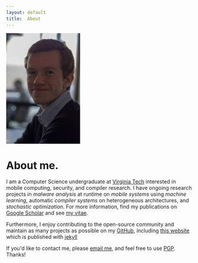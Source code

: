 ```yaml
---
layout: default
title:  About
---
```


[![me](/images/me.jpg)](/images/me-large.jpg)

# About me.
I am a Computer Science undergraduate at [Virginia Tech][scholar]
interested in mobile computing, security, and compiler research.
I have ongoing research projects in
_malware analysis_ at runtime on _mobile systems_ using _machine learning_,
automatic _compiler systems_ on heterogeneous architectures,
and  _stochastic optimization_.
For more information, find my publications on
[Google Scholar][scholar] and see [my vitae][cv].

Furthermore, I enjoy contributing to the open-source community
and maintain as many projects as possible on my
[GitHub][github], including [this website][website]
which is published with [jekyll][jekyll]

If you'd like to contact me, please [email me][email],
and feel free to use [PGP][pgp].
Thanks!

[vt]: http://www.cs.vt.edu
[scholar]: http://scholar.google.com/citations?user=CZwrwHAAAAAJ
[cv]: ../cv
[github]: http://github.com/bamos
[website]: https://github.com/bamos/bamos.github.io
[jekyll]: http://jekyllrb.com
[email]: http://www.google.com/recaptcha/mailhide/d?k=01isoY3JTKYdPXHqmBRjYYYA==&c=bzTg1_QbUW16izbfjdRV4w==
[pgp]: ../pgp
